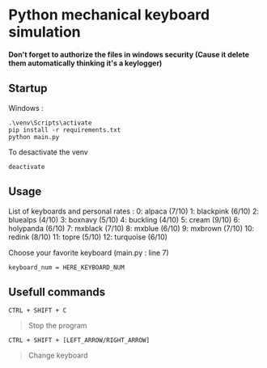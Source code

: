# Python mechanical keyboard simulation

**Don't forget to authorize the files in windows security (Cause it delete them automatically thinking it's a keylogger)**

## Startup
Windows :
```
.\venv\Scripts\activate
pip install -r requirements.txt
python main.py
```

To desactivate the venv
```
deactivate
```

## Usage

List of keyboards and personal rates :
0: alpaca (7/10)
1: blackpink (6/10)
2: bluealps (4/10)
3: boxnavy (5/10)
4: buckling (4/10)
5: cream (9/10)
6: holypanda (6/10)
7: mxblack (7/10)
8: mxblue (6/10)
9: mxbrown (7/10)
10: redink (8/10)
11: topre (5/10)
12: turquoise (6/10)

Choose your favorite keyboard (main.py : line 7)
```
keyboard_num = HERE_KEYBOARD_NUM
```

## Usefull commands
    
`CTRL + SHIFT + C`
> Stop the program

`CTRL + SHIFT + [LEFT_ARROW/RIGHT_ARROW]`
> Change keyboard

